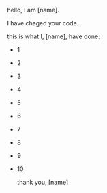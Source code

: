 hello, I am [name].

I have chaged your code.

this is what I, [name], have done:

- 1
- 2
- 3
- 4
- 5
- 6
- 7
- 8
- 9
- 10

  thank you,
  [name]
